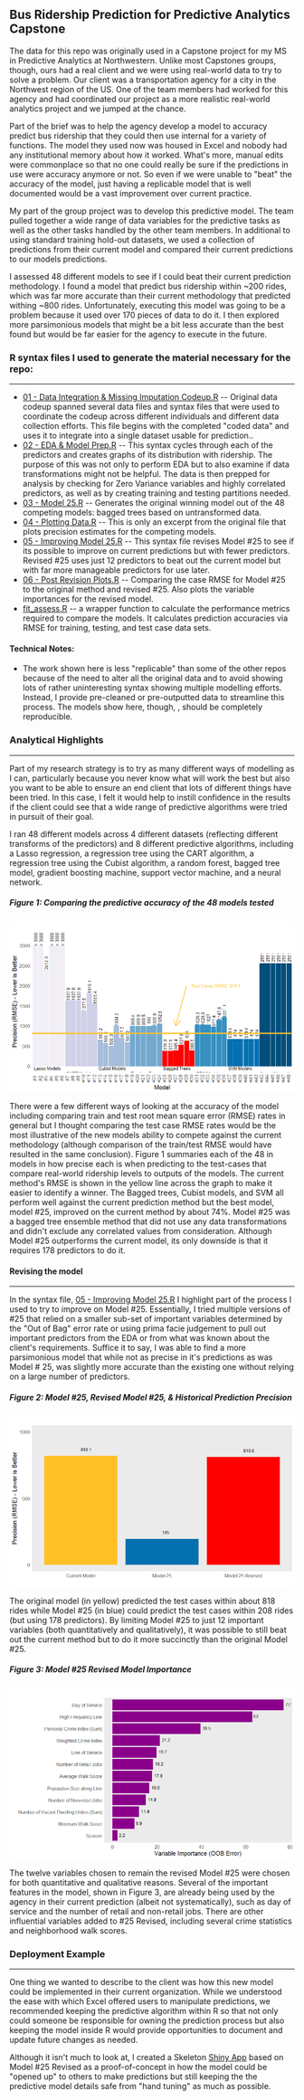 Bus Ridership Prediction for Predictive Analytics Capstone
----------------------------------------------------------

The data for this repo was originally used in a Capstone project for my
MS in Predictive Analytics at Northwestern. Unlike most Capstones
groups, though, ours had a real client and we were using real-world data
to try to solve a problem. Our client was a transportation agency for a
city in the Northwest region of the US. One of the team members had
worked for this agency and had coordinated our project as a more
realistic real-world analytics project and we jumped at the chance.

Part of the brief was to help the agency develop a model to accuracy
predict bus ridership that they could then use internal for a variety of
functions. The model they used now was housed in Excel and nobody had
any institutional memory about how it worked. What's more, manual edits
were commonplace so that no one could really be sure if the predictions
in use were accuracy anymore or not. So even if we were unable to "beat"
the accuracy of the model, just having a replicable model that is well
documented would be a vast improvement over current practice.

My part of the group project was to develop this predictive model. The
team pulled together a wide range of data variables for the predictive
tasks as well as the other tasks handled by the other team members. In
additional to using standard training hold-out datasets, we used a
collection of predictions from their current model and compared their
current predictions to our models predictions.

I assessed 48 different models to see if I could beat their current
prediction methodology. I found a model that predict bus ridership
within ~200 rides, which was far more accurate than their current
methodology that predicted withing ~800 rides. Unfortunately, executing
this model was going to be a problem because it used over 170 pieces of
data to do it. I then explored more parsimonious models that might be a
bit less accurate than the best found but would be far easier for the
agency to execute in the future.

### R syntax files I used to generate the material necessary for the repo:

------------------------------------------------------------------------

-   [01 - Data Integration & Missing Imputation
    Codeup.R](https://github.com/msheffer2/Bus-Ridership-Prediction/blob/master/01%20-%20Data%20Integration%20%26%20Missing%20Imputation.R)
    -- Original data codeup spanned several data files and syntax files
    that were used to coordinate the codeup across different individuals
    and different data collection efforts. This file begins with the
    completed "coded data" and uses it to integrate into a single
    dataset usable for prediction..
-   [02 - EDA & Model
    Prep.R](https://github.com/msheffer2/Bus-Ridership-Prediction/blob/master/02%20-%20EDA%20%26%20Model%20Prep.R)
    -- This syntax cycles through each of the predictors and creates
    graphs of its distribution with ridership. The purpose of this was
    not only to perform EDA but to also examine if data transformations
    might not be helpful. The data is then prepped for analysis by
    checking for Zero Variance variables and highly correlated
    predictors, as well as by creating training and testing
    partitions needed.
-   [03 - Model
    25.R](https://github.com/msheffer2/Bus-Ridership-Prediction/blob/master/03%20-%20Model%2025.R)
    -- Generates the original winning model out of the 48 competing
    models: bagged trees based on untransformed data.
-   [04 - Plotting
    Data.R](https://github.com/msheffer2/Bus-Ridership-Prediction/blob/master/04%20-%20Plotting%20Data.R)
    -- This is only an excerpt from the original file that plots
    precision estimates for the competing models.
-   [05 - Improving Model
    25.R](https://github.com/msheffer2/Bus-Ridership-Prediction/blob/master/05%20-%20Improving%20Model%2025.R)
    -- This syntax file revises Model \#25 to see if its possible to
    improve on current predictions but with fewer predictors. Revised
    \#25 uses just 12 predictors to beat out the current model but with
    far more manageable predictors for use later.
-   [06 - Post Revision
    Plots.R](https://github.com/msheffer2/Bus-Ridership-Prediction/blob/master/06%20-%20Post%20Revision%20Plots.R)
    -- Comparing the case RMSE for Model \#25 to the original method and
    revised \#25. Also plots the variable importances for the
    revised model.
-   [fit\_assess.R](https://github.com/msheffer2/Bus-Ridership-Prediction/blob/master/fit_assess.R)
    -- a wrapper function to calculate the performance metrics required
    to compare the models. It calculates prediction accuracies via RMSE
    for training, testing, and test case data sets.

#### Technical Notes:

-   The work shown here is less "replicable" than some of the other
    repos because of the need to alter all the original data and to
    avoid showing lots of rather uninteresting syntax showing multiple
    modelling efforts. Instead, I provide pre-cleaned or pre-outputted
    data to streamline this process. The models show here, though, ,
    should be completely reproducible.

### Analytical Highlights

------------------------------------------------------------------------

Part of my research strategy is to try as many different ways of
modelling as I can, particularly because you never know what will work
the best but also you want to be able to ensure an end client that lots
of different things have been tried. In this case, I felt it would help
to instill confidence in the results if the client could see that a wide
range of predictive algorithms were tried in pursuit of their goal.

I ran 48 different models across 4 different datasets (reflecting
different transforms of the predictors) and 8 different predictive
algorithms, including a Lasso regression, a regression tree using the
CART algorithm, a regression tree using the Cubist algorithm, a random
forest, bagged tree model, gradient boosting machine, support vector
machine, and a neural network.

##### Figure 1: Comparing the predictive accuracy of the 48 models tested

![](README_files/figure-markdown_strict/unnamed-chunk-2-1.png)

There were a few different ways of looking at the accuracy of the model
including comparing train and test root mean square error (RMSE) rates
in general but I thought comparing the test case RMSE rates would be the
most illustrative of the new models ability to compete against the
current methodology (although comparison of the train/test RMSE would
have resulted in the same conclusion). Figure 1 summaries each of the 48
in models in how precise each is when predicting to the test-cases that
compare real-world ridership levels to outputs of the models. The
current method's RMSE is shown in the yellow line across the graph to
make it easier to identify a winner. The Bagged trees, Cubist models,
and SVM all perform well against the current prediction method but the
best model, model \#25, improved on the current method by about 74%.
Model \#25 was a bagged tree ensemble method that did not use any data
transformations and didn't exclude any correlated values from
consideration. Although Model \#25 outperforms the current model, its
only downside is that it requires 178 predictors to do it.

#### Revising the model

------------------------------------------------------------------------

In the syntax file, [05 - Improving Model
25.R](https://github.com/msheffer2/Bus-Ridership-Prediction/blob/master/05%20-%20Improving%20Model%2025.R)
I highlight part of the process I used to try to improve on Model \#25.
Essentially, I tried multiple versions of \#25 that relied on a smaller
sub-set of important variables determined by the "Out of Bag" error rate
or using prima facie judgement to pull out important predictors from the
EDA or from what was known about the client's requirements. Suffice it
to say, I was able to find a more parsimonious model that while not as
precise in it's predictions as was Model \# 25, was slightly more
accurate than the existing one without relying on a large number of
predictors.

##### Figure 2: Model \#25, Revised Model \#25, & Historical Prediction Precision

![](README_files/figure-markdown_strict/unnamed-chunk-3-1.png)

The original model (in yellow) predicted the test cases within about 818
rides while Model \#25 (in blue) could predict the test cases within 208
rides (but using 178 predictors). By limiting Model \#25 to just 12
important variables (both quantitatively and qualitatively), it was
possible to still beat out the current method but to do it more
succinctly than the original Model \#25.

##### Figure 3: Model \#25 Revised Model Importance

![](README_files/figure-markdown_strict/unnamed-chunk-4-1.png)

The twelve variables chosen to remain the revised Model \#25 were chosen
for both quantitative and qualitative reasons. Several of the important
features in the model, shown in Figure 3, are already being used by the
agency in their current prediction (albeit not systematically), such as
day of service and the number of retail and non-retail jobs. There are
other influential variables added to \#25 Revised, including several
crime statistics and neighborhood walk scores.

### Deployment Example

------------------------------------------------------------------------

One thing we wanted to describe to the client was how this new model
could be implemented in their current organization. While we understood
the ease with which Excel offered users to manipulate predictions, we
recommended keeping the predictive algorithm within R so that not only
could someone be responsible for owning the prediction process but also
keeping the model inside R would provide opportunities to document and
update future changes as needed.

Although it isn't much to look at, I created a Skeleton [Shiny
App](https://msheffer.shinyapps.io/shinyapp/) based on Model \#25
Revised as a proof-of-concept in how the model could be "opened up" to
others to make predictions but still keeping the the predictive model
details safe from "hand tuning" as much as possible.
